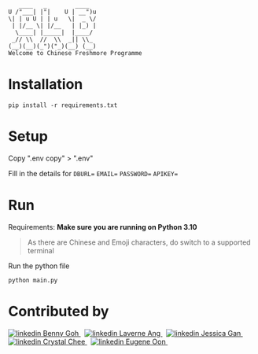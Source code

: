 ```console
   ____   _        ____
U /"___| |"|    U | __")u
\| | u U | | u   \|  _ \/
 | |/__ \| |/__   | |_) |
  \____| |_____|  |____/
 _// \\  //  \\  _|| \\_
(__)(__)(_")("_)(__) (__)
Welcome to Chinese Freshmore Programme
```

# Installation

```console
pip install -r requirements.txt
```

# Setup

Copy ".env copy" > ".env"

Fill in the details for `DBURL=` `EMAIL=` `PASSWORD=` `APIKEY=`

# Run

Requirements: **Make sure you are running on Python 3.10**

> As there are Chinese and Emoji characters, do switch to a supported terminal

Run the python file

```console
python main.py
```
# Contributed by
<p>
  <a href="https://www.linkedin.com/in/bennygo/" rel="nofollow noreferrer">
    <img src="https://i.stack.imgur.com/gVE0j.png" alt="linkedin"> Benny Goh
  </a> &nbsp;
  <a href="https://www.linkedin.com/in/laverneang/" rel="nofollow noreferrer">
    <img src="https://i.stack.imgur.com/gVE0j.png" alt="linkedin"> Laverne Ang
  </a> &nbsp;
  <a href="https://www.linkedin.com/in/jessicalorainegan/" rel="nofollow noreferrer">
    <img src="https://i.stack.imgur.com/gVE0j.png" alt="linkedin"> Jessica Gan
  </a> &nbsp;
  <a href="https://www.linkedin.com/in/crystal-chee-xin-jie-576701228/" rel="nofollow noreferrer">
    <img src="https://i.stack.imgur.com/gVE0j.png" alt="linkedin"> Crystal Chee
  </a> &nbsp;
  <a href="https://www.linkedin.com/in/eugeneoon/" rel="nofollow noreferrer">
    <img src="https://i.stack.imgur.com/gVE0j.png" alt="linkedin"> Eugene Oon
  </a> &nbsp;
</p>